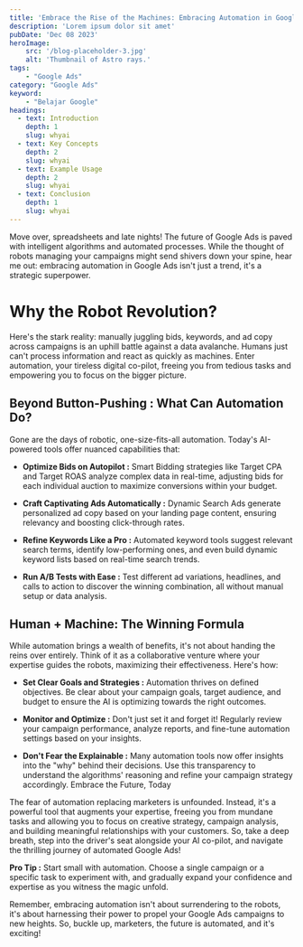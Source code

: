 ```yaml
---
title: 'Embrace the Rise of the Machines: Embracing Automation in Google Ads'
description: 'Lorem ipsum dolor sit amet'
pubDate: 'Dec 08 2023'
heroImage: 
    src: '/blog-placeholder-3.jpg'
    alt: 'Thumbnail of Astro rays.'
tags: 
    - "Google Ads"
category: "Google Ads"
keyword: 
    - "Belajar Google"
headings:
  - text: Introduction
    depth: 1
    slug: whyai
  - text: Key Concepts
    depth: 2
    slug: whyai
  - text: Example Usage
    depth: 2
    slug: whyai
  - text: Conclusion
    depth: 1
    slug: whyai
---
```


Move over, spreadsheets and late nights! The future of Google Ads is paved with intelligent algorithms and automated processes. While the thought of robots managing your campaigns might send shivers down your spine, hear me out: embracing automation in Google Ads isn't just a trend, it's a strategic superpower.

# Why the Robot Revolution?

Here's the stark reality: manually juggling bids, keywords, and ad copy across campaigns is an uphill battle against a data avalanche. Humans just can't process information and react as quickly as machines. Enter automation, your tireless digital co-pilot, freeing you from tedious tasks and empowering you to focus on the bigger picture.

## Beyond Button-Pushing : What Can Automation Do?

Gone are the days of robotic, one-size-fits-all automation. Today's AI-powered tools offer nuanced capabilities that:

* **Optimize Bids on Autopilot :** Smart Bidding strategies like Target CPA and Target ROAS analyze complex data in real-time, adjusting bids for each individual auction to maximize conversions within your budget.

* **Craft Captivating Ads Automatically :** Dynamic Search Ads generate personalized ad copy based on your landing page content, ensuring relevancy and boosting click-through rates.

* **Refine Keywords Like a Pro :** Automated keyword tools suggest relevant search terms, identify low-performing ones, and even build dynamic keyword lists based on real-time search trends.

* **Run A/B Tests with Ease :** Test different ad variations, headlines, and calls to action to discover the winning combination, all without manual setup or data analysis.

## Human + Machine: The Winning Formula

While automation brings a wealth of benefits, it's not about handing the reins over entirely. Think of it as a collaborative venture where your expertise guides the robots, maximizing their effectiveness. Here's how:

* **Set Clear Goals and Strategies :** Automation thrives on defined objectives. Be clear about your campaign goals, target audience, and budget to ensure the AI is optimizing towards the right outcomes.

* **Monitor and Optimize :** Don't just set it and forget it! Regularly review your campaign performance, analyze reports, and fine-tune automation settings based on your insights.

* **Don't Fear the Explainable :** Many automation tools now offer insights into the "why" behind their decisions. Use this transparency to understand the algorithms' reasoning and refine your campaign strategy accordingly.
Embrace the Future, Today

The fear of automation replacing marketers is unfounded. Instead, it's a powerful tool that augments your expertise, freeing you from mundane tasks and allowing you to focus on creative strategy, campaign analysis, and building meaningful relationships with your customers. So, take a deep breath, step into the driver's seat alongside your AI co-pilot, and navigate the thrilling journey of automated Google Ads!

**Pro Tip :** Start small with automation. Choose a single campaign or a specific task to experiment with, and gradually expand your confidence and expertise as you witness the magic unfold.

Remember, embracing automation isn't about surrendering to the robots, it's about harnessing their power to propel your Google Ads campaigns to new heights. So, buckle up, marketers, the future is automated, and it's exciting!